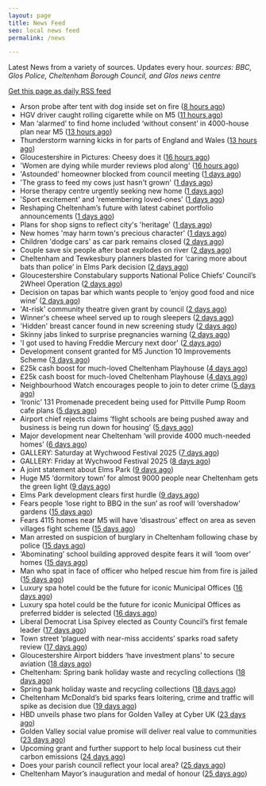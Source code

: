 ```yaml
---
layout: page
title: News Feed
seo: local news feed
permalink: /news

---
```


Latest News from a variety of sources. Updates every hour.
_sources: BBC, Glos Police, Cheltenham Borough Council, and Glos news centre_

[Get this page as daily RSS feed](/daily.rss)

<!-- news_marker starts -->
- Arson probe after tent with dog inside set on fire ([8 hours ago](https://www.bbc.com/news/articles/cj42gp7n744o))
- HGV driver caught rolling cigarette while on M5 ([11 hours ago](https://www.bbc.com/news/articles/cx2ekrky144o))
- Man ‘alarmed’ to find home included ‘without consent’ in 4000-house plan near M5 ([13 hours ago](https://gloucesternewscentre.co.uk/man-alarmed-to-find-home-included-without-consent-in-4000-house-plan-near-m5/))
- Thunderstorm warning kicks in for parts of England and Wales ([13 hours ago](https://www.bbc.com/news/articles/cq851x1y9eqo))
- Gloucestershire in Pictures: Cheesy does it ([16 hours ago](https://www.bbc.com/news/articles/cj6rpwjk192o))
- 'Women are dying while murder reviews plod along' ([16 hours ago](https://www.bbc.com/news/articles/cj3j7308r35o))
- 'Astounded' homeowner blocked from council meeting ([1 days ago](https://www.bbc.com/news/articles/c5y2zdd83deo))
- 'The grass to feed my cows just hasn't grown' ([1 days ago](https://www.bbc.com/news/articles/cr4zp51rk9ro))
- Horse therapy centre urgently seeking new home ([1 days ago](https://www.bbc.com/news/articles/clyqx775r2yo))
- 'Sport excitement' and 'remembering loved-ones' ([1 days ago](https://www.bbc.com/news/articles/cly379zl9qwo))
- Reshaping Cheltenham’s future with latest cabinet portfolio announcements ([1 days ago](https://www.cheltenham.gov.uk/news/article/3018/reshaping_cheltenhams_future_with_latest_cabinet_portfolio_announcements))
- Plans for shop signs to reflect city's 'heritage' ([1 days ago](https://www.bbc.com/news/articles/c77153njmlko))
- New homes 'may harm town's precious character' ([1 days ago](https://www.bbc.com/news/articles/c5yxr023e19o))
- Children 'dodge cars' as car park remains closed ([2 days ago](https://www.bbc.com/news/articles/c15v3072q04o))
- Couple save six people after boat explodes on river ([2 days ago](https://www.bbc.com/news/articles/cq54p798dxlo))
- Cheltenham and Tewkesbury planners blasted for ‘caring more about bats than police’ in Elms Park decision ([2 days ago](https://gloucesternewscentre.co.uk/cheltenham-and-tewkesbury-planners-blasted-for-caring-more-about-bats-than-police-in-elms-park-decision/))
- Gloucestershire Constabulary supports National Police Chiefs’ Council’s 2Wheel Operation ([2 days ago](https://gloucesternewscentre.co.uk/gloucestershire-constabulary-supports-national-police-chiefs-councils-2wheel-operation/))
- Decision on tapas bar which wants people to ‘enjoy good food and nice wine’ ([2 days ago](https://gloucesternewscentre.co.uk/decision-on-tapas-bar-which-wants-people-to-enjoy-good-food-and-nice-wine/))
- 'At-risk' community theatre given grant by council ([2 days ago](https://www.bbc.com/news/articles/c2kq2d2e71zo))
- Winner's cheese wheel served up to rough sleepers ([2 days ago](https://www.bbc.com/news/articles/cvg9z4l01ygo))
- 'Hidden' breast cancer found in new screening study ([2 days ago](https://www.bbc.com/news/articles/cd90g95q8v0o))
- Skinny jabs linked to surprise pregnancies warning ([2 days ago](https://www.bbc.co.uk/sounds/play/p0lgh4cd))
- 'I got used to having Freddie Mercury next door' ([2 days ago](https://www.bbc.com/news/articles/cp8ydj0kplyo))
- Development consent granted for M5 Junction 10 Improvements Scheme ([3 days ago](https://gloucesternewscentre.co.uk/development-consent-granted-for-m5-junction-10-improvements-scheme/))
- £25k cash boost for much-loved Cheltenham Playhouse ([4 days ago](https://gloucesternewscentre.co.uk/25k-cash-boost-for-much-loved-cheltenham-playhouse/))
- £25k cash boost for much-loved Cheltenham Playhouse ([4 days ago](https://www.cheltenham.gov.uk/news/article/3017/25k_cash_boost_for_much-loved_cheltenham_playhouse))
- Neighbourhood Watch encourages people to join to deter crime ([5 days ago](https://gloucesternewscentre.co.uk/neighbourhood-watch-encourages-people-to-join-to-deter-crime/))
- ‘Ironic’ 131 Promenade precedent being used for Pittville Pump Room cafe plans ([5 days ago](https://gloucesternewscentre.co.uk/ironic-131-promenade-precedent-being-used-for-pittville-pump-room-cafe-plans/))
- Airport chief rejects claims ‘flight schools are being pushed away and business is being run down for housing’ ([5 days ago](https://gloucesternewscentre.co.uk/airport-chief-rejects-claims-flight-schools-are-being-pushed-away-and-business-is-being-run-down-for-housing/))
- Major development near Cheltenham ‘will provide 4000 much-needed homes’ ([6 days ago](https://gloucesternewscentre.co.uk/major-development-near-cheltenham-will-provide-4000-much-needed-homes/))
- GALLERY: Saturday at Wychwood Festival 2025 ([7 days ago](https://gloucesternewscentre.co.uk/gallery-saturday-at-wychwood-festival-2025/))
- GALLERY: Friday at Wychwood Festival 2025 ([8 days ago](https://gloucesternewscentre.co.uk/gallery-friday-at-wychwood-festival-2025/))
- A joint statement about Elms Park ([9 days ago](https://www.cheltenham.gov.uk/news/article/3015/a_joint_statement_about_elms_park))
- Huge M5 ‘dormitory town’ for almost 9000 people near Cheltenham gets the green light ([9 days ago](https://gloucesternewscentre.co.uk/huge-m5-dormitory-town-for-almost-9000-people-near-cheltenham-gets-the-green-light/))
- Elms Park development clears first hurdle ([9 days ago](https://gloucesternewscentre.co.uk/elms-park-development-clears-first-hurdle/))
- Fears people ‘lose right to BBQ in the sun’ as roof will ‘overshadow’ gardens ([15 days ago](https://gloucesternewscentre.co.uk/fears-people-lose-right-to-bbq-in-the-sun-as-roof-will-overshadow-gardens/))
- Fears 4115 homes near M5 will have ‘disastrous’ effect on area as seven villages fight scheme ([15 days ago](https://gloucesternewscentre.co.uk/fears-4115-homes-near-m5-will-have-disastrous-effect-on-area-as-seven-villages-fight-scheme/))
- Man arrested on suspicion of burglary in Cheltenham following chase by police ([15 days ago](https://gloucesternewscentre.co.uk/man-arrested-on-suspicion-of-burglary-in-cheltenham-following-chase-by-police/))
- ‘Abominating’ school building approved despite fears it will ‘loom over’ homes ([15 days ago](https://gloucesternewscentre.co.uk/abominating-school-building-approved-despite-fears-it-will-loom-over-homes/))
- Man who spat in face of officer who helped rescue him from fire is jailed ([15 days ago](https://gloucesternewscentre.co.uk/man-who-spat-in-face-of-officer-who-helped-rescue-him-from-fire-is-jailed/))
- Luxury spa hotel could be the future for iconic Municipal Offices ([16 days ago](https://gloucesternewscentre.co.uk/luxury-spa-hotel-could-be-the-future-for-iconic-municipal-offices/))
- Luxury spa hotel could be the future for iconic Municipal Offices as preferred bidder is selected ([16 days ago](https://www.cheltenham.gov.uk/news/article/3014/luxury_spa_hotel_could_be_the_future_for_iconic_municipal_offices_as_preferred_bidder_is_selected))
- Liberal Democrat Lisa Spivey elected as County Council’s first female leader ([17 days ago](https://gloucesternewscentre.co.uk/liberal-democrat-lisa-spivey-elected-as-county-councils-first-female-leader/))
- Town street ‘plagued with near-miss accidents’ sparks road safety review ([17 days ago](https://gloucesternewscentre.co.uk/town-street-plagued-with-near-miss-accidents-sparks-road-safety-review/))
- Gloucestershire Airport bidders ‘have investment plans’ to secure aviation ([18 days ago](https://gloucesternewscentre.co.uk/gloucestershire-airport-bidders-have-investment-plans-to-secure-aviation/))
- Cheltenham: Spring bank holiday waste and recycling collections ([18 days ago](https://gloucesternewscentre.co.uk/cheltenham-spring-bank-holiday-waste-and-recycling-collections/))
- Spring bank holiday waste and recycling collections ([18 days ago](https://www.cheltenham.gov.uk/news/article/3013/spring_bank_holiday_waste_and_recycling_collections))
- Cheltenham McDonald’s bid sparks fears loitering, crime and traffic will spike as decision due ([19 days ago](https://gloucesternewscentre.co.uk/cheltenham-mcdonalds-bid-sparks-fears-loitering-crime-and-traffic-will-spike-as-decision-due/))
- HBD unveils phase two plans for Golden Valley at Cyber UK ([23 days ago](https://www.cheltenham.gov.uk/news/article/3012/hbd_unveils_phase_two_plans_for_golden_valley_at_cyber_uk))
- Golden Valley social value promise will deliver real value to communities ([23 days ago](https://www.cheltenham.gov.uk/news/article/3011/golden_valley_social_value_promise_will_deliver_real_value_to_communities))
- Upcoming grant and further support to help local business cut their carbon emissions ([24 days ago](https://www.cheltenham.gov.uk/news/article/3010/upcoming_grant_and_further_support_to_help_local_business_cut_their_carbon_emissions))
- Does your parish council reflect your local area? ([25 days ago](https://www.cheltenham.gov.uk/news/article/3009/does_your_parish_council_reflect_your_local_area))
- Cheltenham Mayor’s inauguration and medal of honour ([25 days ago](https://www.cheltenham.gov.uk/news/article/3008/cheltenham_mayors_inauguration_and_medal_of_honour))

<!-- news_marker ends -->

